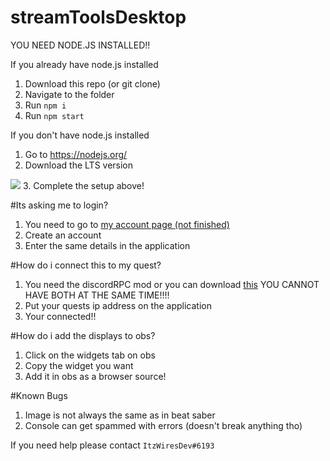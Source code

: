 # streamToolsDesktop

YOU NEED NODE.JS INSTALLED!!

If you already have node.js installed

1. Download this repo (or git clone)
2. Navigate to the folder
3. Run `npm i`
4. Run `npm start`


If you don't have node.js installed

1. Go to <a href="https://nodejs.org/">https://nodejs.org/</a>
2. Download the LTS version
<img src="https://wiresdev.ga/lts.png">
3. Complete the setup above!

#Its asking me to login?

1. You need to go to <a href="https://acc.wiresdev.ga">my account page (not finished)</a>
2. Create an account
3. Enter the same details in the application

#How do i connect this to my quest?

1. You need the discordRPC mod or you can download <a href="https://github.com/wiresboy-exe/streamToolsQuest/releases/tag/hello">this</a> YOU CANNOT HAVE BOTH AT THE SAME TIME!!!!
2. Put your quests ip address on the application
3. Your connected!!

#How do i add the displays to obs?

1. Click on the widgets tab on obs
2. Copy the widget you want
3. Add it in obs as a browser source!

#Known Bugs
1. Image is not always the same as in beat saber
2. Console can get spammed with errors (doesn't break anything tho)

If you need help please contact `ItzWiresDev#6193`
